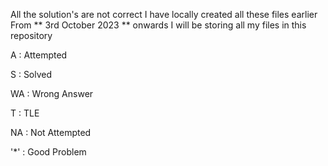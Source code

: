 All the solution's are not correct 
I have locally created all these files earlier 
From  ** 3rd October 2023 ** onwards I will be storing all my files in this repository


A  : Attempted

S  : Solved

WA : Wrong Answer

T  : TLE

NA : Not Attempted

'*' : Good Problem

